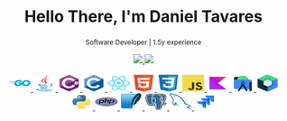 <div align="center">
  <h1><b>Hello There, I'm Daniel Tavares</b></h1>
  <p><small>Software Developer | 1.5y experience</small></p>
</div>
<div align="center">
  <a href="https://github.com/DannyahIA">
  <img height="180em" src="https://github-readme-stats.vercel.app/api?username=DannyahIA&show_icons=true&theme=dracula&include_all_commits=true&count_private=true"/>
  <img height="180em" src="https://github-readme-stats.vercel.app/api/top-langs/?username=DannyahIA&layout=compact&langs_count=7&theme=dracula"/>
</div> 
<br>
<div align="center" style="display: inline_block">
  <img aling="center" alt="Go" height="30" width="40" src="https://raw.githubusercontent.com/devicons/devicon/master/icons/go/go-original-wordmark.svg">
  <img aling="center" alt="Java" height="30" width="40" src="https://raw.githubusercontent.com/devicons/devicon/master/icons/java/java-original.svg">
  <img aling="center" alt="CSharp" height="30" width="40" src="https://raw.githubusercontent.com/devicons/devicon/master/icons/csharp/csharp-original.svg">
  <img aling="center" alt="C" height="30" width="40" src="https://raw.githubusercontent.com/devicons/devicon/master/icons/c/c-original.svg">
  <img aling="center" alt ="React" height="30" width="40" src="https://raw.githubusercontent.com/devicons/devicon/master/icons/react/react-original.svg">
  <img aling="center" alt="HTML" height="30" width="40" src="https://raw.githubusercontent.com/devicons/devicon/master/icons/html5/html5-original.svg">
  <img aling="center" alt="CSS" height="30" width="40" src="https://raw.githubusercontent.com/devicons/devicon/master/icons/css3/css3-original.svg">
  <img aling="center" alt="JS" height="30" width="40" src="https://raw.githubusercontent.com/devicons/devicon/master/icons/javascript/javascript-original.svg">
  <img aling="center" alt="Kt" height="30" width="40" src="https://raw.githubusercontent.com/devicons/devicon/master/icons/kotlin/kotlin-original.svg">
  <img aling="center" alt="AndroidStudio" height="30" width="40" src="https://raw.githubusercontent.com/devicons/devicon/master/icons/androidstudio/androidstudio-original.svg">
  <img aling="center" alt="JetpackCompose" height="30" width="40" src="https://raw.githubusercontent.com/devicons/devicon/master/icons/jetpackcompose/jetpackcompose-original.svg">
  <img aling="center" alt="Py" height="30" width="40" src="https://raw.githubusercontent.com/devicons/devicon/master/icons/python/python-original.svg">
  <img aling="center" alt="PHP" height="30" width="40" src="https://raw.githubusercontent.com/devicons/devicon/master/icons/php/php-original.svg">
  <img aling="center" alt="SqLite" height="30" width="40" src="https://raw.githubusercontent.com/devicons/devicon/master/icons/sqlite/sqlite-original.svg">
  <img aling="center" alt="PostgreSQL" height="30" width="40" src="https://raw.githubusercontent.com/devicons/devicon/master/icons/postgresql/postgresql-original.svg">
  <img aling="center" alt="MySQL" height="30" width="40" src="https://raw.githubusercontent.com/devicons/devicon/master/icons/mysql/mysql-original.svg">
  <img aling="center" alt="JIRA" height="30" width="40" src="https://raw.githubusercontent.com/devicons/devicon/master/icons/jira/jira-original.svg">
</div>

